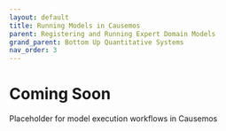 ```yaml
---
layout: default
title: Running Models in Causemos
parent: Registering and Running Expert Domain Models
grand_parent: Bottom Up Quantitative Systems
nav_order: 3
---
```


# Coming Soon

Placeholder for model execution workflows in Causemos
